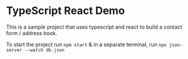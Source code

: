 # TypeScript React Demo
This is a sample project that uses typescript and react to build a contact form / address book.

To start the project run `npm start` & in a separate terminal, run `npx json-server --watch db.json`
